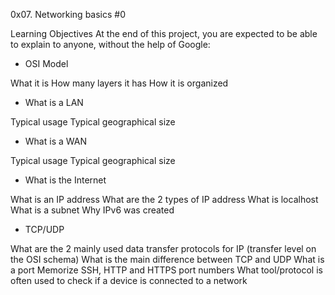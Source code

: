 0x07. Networking basics #0

Learning Objectives
At the end of this project, you are expected to be able to explain to anyone, without the help of Google:

- OSI Model

What it is
How many layers it has
How it is organized

- What is a LAN

Typical usage
Typical geographical size

- What is a WAN

Typical usage
Typical geographical size

- What is the Internet

What is an IP address
What are the 2 types of IP address
What is localhost
What is a subnet
Why IPv6 was created

- TCP/UDP

What are the 2 mainly used data transfer protocols for IP (transfer level on the OSI schema)
What is the main difference between TCP and UDP
What is a port
Memorize SSH, HTTP and HTTPS port numbers
What tool/protocol is often used to check if a device is connected to a network
